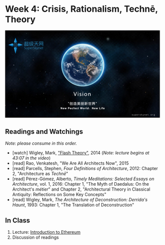 # Week 4: Crisis, Rationalism, Technē, Theory

![Superskynet ICO](/assets/superskynetICO.jpg)

## Readings and Watchings
*Note: please consume in this order.*

* \[watch\] Wigley, Mark, ["Flash Theory"](https://youtu.be/6J9aVVp6-Ng), 2014 \(*Note: lecture begins at 43:07 in the video*\)
* \[read\] Rao, Venkatesh, "We Are All Architects Now", 2015
* \[read\] Parcells, Stephen, *Four Definitions of Architecture*, 2012: Chapter 2, "Architecture as *Technē*"
* \[read\] Pérez-Gómez, Alberto, *Timely Meditations: Selected Essays on Architecture*, vol. 1, 2016: Chapter 1, "The Myth of Daedalus: On the Architect's *métier*" and Chapter 2, "Architectural Theory in Classical Antiquity: Reflections on Some Key Concepts"
* \[read\] Wigley, Mark, *The Architecture of Deconstruction: Derrida's Haunt*, 1993: Chapter 1, "The Translation of Deconstruction"

## In Class
1. Lecture: [Introduction to Ethereum]()
2. Discussion of readings